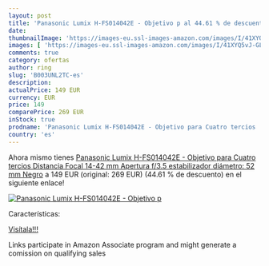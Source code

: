 ```yaml
---
layout: post
title: 'Panasonic Lumix H-FS014042E - Objetivo p al 44.61 % de descuento'
date: 
thumbnailImage: 'https://images-eu.ssl-images-amazon.com/images/I/41XYQ5vJ-GL._SL200_.jpg'
images: [ 'https://images-eu.ssl-images-amazon.com/images/I/41XYQ5vJ-GL._SL200_.jpg' ]
comments: true
category: ofertas
author: ring
slug: 'B003UNL2TC-es'
description:
actualPrice: 149 EUR
currency: EUR
price: 149
comparePrice: 269 EUR
inStock: true
prodname: 'Panasonic Lumix H-FS014042E - Objetivo para Cuatro tercios  Distancia Focal 14-42 mm  Apertura f/3.5  estabilizador  diámetro: 52 mm  Negro'
country: 'es'
---
```


Ahora mismo tienes [Panasonic Lumix H-FS014042E - Objetivo para Cuatro tercios  Distancia Focal 14-42 mm  Apertura f/3.5  estabilizador  diámetro: 52 mm  Negro](https://www.amazon.es/dp/B003UNL2TC/?tag=tolees-21) a 149 EUR (original: 269 EUR) (44.61 %  de descuento) en el siguiente enlace!

[![Panasonic Lumix H-FS014042E - Objetivo p](https://images-eu.ssl-images-amazon.com/images/I/41XYQ5vJ-GL._SL200_.jpg)](https://www.amazon.es/dp/B003UNL2TC/?tag=tolees-21)

Características:


[Visítala!!!](https://www.amazon.es/dp/B003UNL2TC/?tag=tolees-21)

Links participate in Amazon Associate program and might generate a comission on qualifying sales

